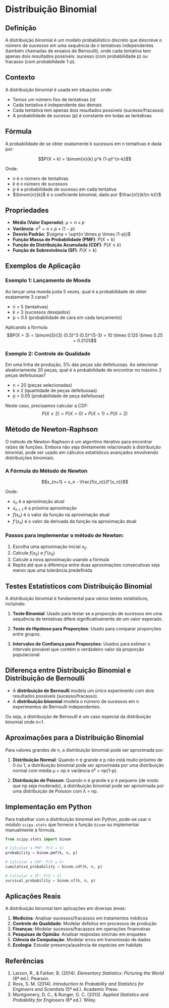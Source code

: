 # Distribuição Binomial

## Definição

A distribuição binomial é um modelo probabilístico discreto que descreve o número de sucessos em uma sequência de n tentativas independentes (também chamadas de ensaios de Bernoulli), onde cada tentativa tem apenas dois resultados possíveis: sucesso (com probabilidade p) ou fracasso (com probabilidade 1-p).

## Contexto

A distribuição binomial é usada em situações onde:
- Temos um número fixo de tentativas (n)
- Cada tentativa é independente das demais
- Cada tentativa tem apenas dois resultados possíveis (sucesso/fracasso)
- A probabilidade de sucesso (p) é constante em todas as tentativas

## Fórmula

A probabilidade de se obter exatamente k sucessos em n tentativas é dada por:

$$P(X = k) = \binom{n}{k} p^k (1-p)^{n-k}$$

Onde:
- $n$ é o número de tentativas
- $k$ é o número de sucessos
- $p$ é a probabilidade de sucesso em cada tentativa
- $\binom{n}{k}$ é o coeficiente binomial, dado por $\frac{n!}{k!(n-k)!}$

## Propriedades

- **Média (Valor Esperado)**: $\mu = n \times p$
- **Variância**: $\sigma^2 = n \times p \times (1-p)$
- **Desvio Padrão**: $\sigma = \sqrt{n \times p \times (1-p)}$
- **Função Massa de Probabilidade (PMF)**: $P(X = k)$
- **Função de Distribuição Acumulada (CDF)**: $P(X \leq k)$
- **Função de Sobrevivência (SF)**: $P(X > k)$

## Exemplos de Aplicação

### Exemplo 1: Lançamento de Moeda
Ao lançar uma moeda justa 5 vezes, qual é a probabilidade de obter exatamente 3 caras?

- n = 5 (tentativas)
- k = 3 (sucessos desejados)
- p = 0.5 (probabilidade de cara em cada lançamento)

Aplicando a fórmula:
$$P(X = 3) = \binom{5}{3} (0.5)^3 (0.5)^{5-3} = 10 \times 0.125 \times 0.25 = 0.3125$$

### Exemplo 2: Controle de Qualidade
Em uma linha de produção, 5% das peças são defeituosas. Ao selecionar aleatoriamente 20 peças, qual é a probabilidade de encontrar no máximo 2 peças defeituosas?

- n = 20 (peças selecionadas)
- k ≤ 2 (quantidade de peças defeituosas)
- p = 0.05 (probabilidade de peça defeituosa)

Neste caso, precisamos calcular a CDF:
$$P(X \leq 2) = P(X = 0) + P(X = 1) + P(X = 2)$$

## Método de Newton-Raphson

O método de Newton-Raphson é um algoritmo iterativo para encontrar raízes de funções. Embora não seja diretamente relacionado à distribuição binomial, pode ser usado em cálculos estatísticos avançados envolvendo distribuições binomiais.

### A Fórmula do Método de Newton

$$x_{n+1} = x_n - \frac{f(x_n)}{f'(x_n)}$$

Onde:
- $x_n$ é a aproximação atual
- $x_{n+1}$ é a próxima aproximação
- $f(x_n)$ é o valor da função na aproximação atual
- $f'(x_n)$ é o valor da derivada da função na aproximação atual

### Passos para implementar o método de Newton:

1. Escolha uma aproximação inicial $x_0$
2. Calcule $f(x_0)$ e $f'(x_0)$
3. Calcule a nova aproximação usando a fórmula
4. Repita até que a diferença entre duas aproximações consecutivas seja menor que uma tolerância predefinida

## Testes Estatísticos com Distribuição Binomial

A distribuição binomial é fundamental para vários testes estatísticos, incluindo:

1. **Teste Binomial**: Usado para testar se a proporção de sucessos em uma sequência de tentativas difere significativamente de um valor esperado.

2. **Teste de Hipótese para Proporções**: Usado para comparar proporções entre grupos.

3. **Intervalos de Confiança para Proporções**: Usados para estimar o intervalo provável que contém o verdadeiro valor da proporção populacional.

## Diferença entre Distribuição Binomial e Distribuição de Bernoulli

- A **distribuição de Bernoulli** modela um único experimento com dois resultados possíveis (sucesso/fracasso).
- A **distribuição binomial** modela o número de sucessos em n experimentos de Bernoulli independentes.

Ou seja, a distribuição de Bernoulli é um caso especial da distribuição binomial onde n=1.

## Aproximações para a Distribuição Binomial

Para valores grandes de n, a distribuição binomial pode ser aproximada por:

1. **Distribuição Normal**: Quando n é grande e p não está muito próximo de 0 ou 1, a distribuição binomial pode ser aproximada por uma distribuição normal com média μ = np e variância σ² = np(1-p).

2. **Distribuição de Poisson**: Quando n é grande e p é pequeno (de modo que np seja moderado), a distribuição binomial pode ser aproximada por uma distribuição de Poisson com λ = np.

## Implementação em Python

Para trabalhar com a distribuição binomial em Python, pode-se usar o módulo `scipy.stats` que fornece a função `binom` ou implementar manualmente a fórmula.

```python
from scipy.stats import binom

# Calcular a PMF: P(X = k)
probability = binom.pmf(k, n, p)

# Calcular a CDF: P(X ≤ k)
cumulative_probability = binom.cdf(k, n, p)

# Calcular a SF: P(X > k)
survival_probability = binom.sf(k, n, p)
```

## Aplicações Reais

A distribuição binomial tem aplicações em diversas áreas:

1. **Medicina**: Analisar sucessos/fracassos em tratamentos médicos
2. **Controle de Qualidade**: Modelar defeitos em processos de produção
3. **Finanças**: Modelar sucessos/fracassos em operações financeiras
4. **Pesquisas de Opinião**: Analisar respostas sim/não em enquetes
5. **Ciência da Computação**: Modelar erros em transmissão de dados
6. **Ecologia**: Estudar presença/ausência de espécies em habitats

## Referências

1. Larson, R., & Farber, B. (2014). *Elementary Statistics: Picturing the World* (6ª ed.). Pearson.
2. Ross, S. M. (2014). *Introduction to Probability and Statistics for Engineers and Scientists* (5ª ed.). Academic Press.
3. Montgomery, D. C., & Runger, G. C. (2013). *Applied Statistics and Probability for Engineers* (6ª ed.). Wiley.